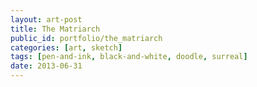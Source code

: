 ```yaml
---
layout: art-post
title: The Matriarch
public_id: portfolio/the_matriarch
categories: [art, sketch]
tags: [pen-and-ink, black-and-white, doodle, surreal]
date: 2013-06-31
---
```

